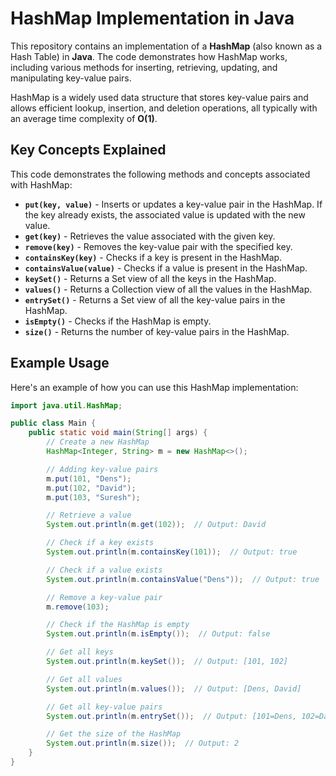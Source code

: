# HashMap Implementation in Java

This repository contains an implementation of a **HashMap** (also known as a Hash Table) in **Java**. The code demonstrates how HashMap works, including various methods for inserting, retrieving, updating, and manipulating key-value pairs.

HashMap is a widely used data structure that stores key-value pairs and allows efficient lookup, insertion, and deletion operations, all typically with an average time complexity of **O(1)**.

## Key Concepts Explained

This code demonstrates the following methods and concepts associated with HashMap:

- **`put(key, value)`** - Inserts or updates a key-value pair in the HashMap. If the key already exists, the associated value is updated with the new value.
- **`get(key)`** - Retrieves the value associated with the given key.
- **`remove(key)`** - Removes the key-value pair with the specified key.
- **`containsKey(key)`** - Checks if a key is present in the HashMap.
- **`containsValue(value)`** - Checks if a value is present in the HashMap.
- **`keySet()`** - Returns a Set view of all the keys in the HashMap.
- **`values()`** - Returns a Collection view of all the values in the HashMap.
- **`entrySet()`** - Returns a Set view of all the key-value pairs in the HashMap.
- **`isEmpty()`** - Checks if the HashMap is empty.
- **`size()`** - Returns the number of key-value pairs in the HashMap.

## Example Usage

Here's an example of how you can use this HashMap implementation:

```java
import java.util.HashMap;

public class Main {
    public static void main(String[] args) {
        // Create a new HashMap
        HashMap<Integer, String> m = new HashMap<>();

        // Adding key-value pairs
        m.put(101, "Dens");
        m.put(102, "David");
        m.put(103, "Suresh");

        // Retrieve a value
        System.out.println(m.get(102));  // Output: David

        // Check if a key exists
        System.out.println(m.containsKey(101));  // Output: true

        // Check if a value exists
        System.out.println(m.containsValue("Dens"));  // Output: true

        // Remove a key-value pair
        m.remove(103);

        // Check if the HashMap is empty
        System.out.println(m.isEmpty());  // Output: false

        // Get all keys
        System.out.println(m.keySet());  // Output: [101, 102]

        // Get all values
        System.out.println(m.values());  // Output: [Dens, David]

        // Get all key-value pairs
        System.out.println(m.entrySet());  // Output: [101=Dens, 102=David]

        // Get the size of the HashMap
        System.out.println(m.size());  // Output: 2
    }
}
